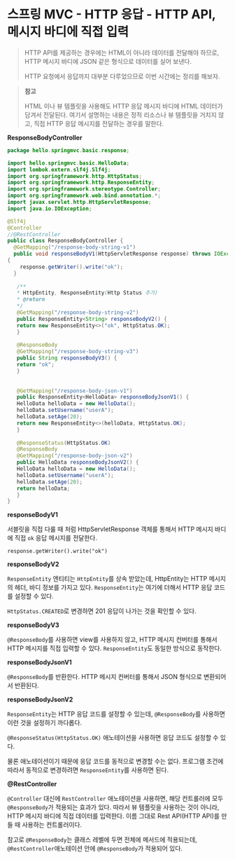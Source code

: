 # 스프링 MVC - HTTP 응답 - HTTP API, 메시지 바디에 직접 입력

> HTTP API를 제공하는 경우에는 HTML이 아니라 데이터를 전달해야 하므로, HTTP 메시지 바디에 JSON 같은 형식으로 데이터를 실어 보낸다.
>
> HTTP 요청에서 응답까지 대부분 다루었으므로 이번 시간에는 정리를 해보자.



> **참고**
>
> HTML 이나 뷰 템플릿을 사용해도 HTTP 응답 메시지 바디에 HTML 데이터가 담겨서 전달된다. 여기서 설명하는 내용은 정적 리소스나 뷰 템플릿을 거치지 않고, 직접 HTTP 응답 메시지를 전달하는 경우를 말한다.

**ResponseBodyController**

```java
package hello.springmvc.basic.response;

import hello.springmvc.basic.HelloData;
import lombok.extern.slf4j.Slf4j;
import org.springframework.http.HttpStatus;
import org.springframework.http.ResponseEntity;
import org.springframework.stereotype.Controller;
import org.springframework.web.bind.annotation.*;
import javax.servlet.http.HttpServletResponse;
import java.io.IOException;

@Slf4j
@Controller
//@RestController
public class ResponseBodyController {
  @GetMapping("/response-body-string-v1")
  public void responseBodyV1(HttpServletResponse response) throws IOException 
{
    response.getWriter().write("ok");
  }
  
   /**
   * HttpEntity, ResponseEntity(Http Status 추가)
   * @return
   */
   @GetMapping("/response-body-string-v2")
   public ResponseEntity<String> responseBodyV2() {
   return new ResponseEntity<>("ok", HttpStatus.OK);
   }
  
   @ResponseBody
   @GetMapping("/response-body-string-v3")
   public String responseBodyV3() {
   return "ok";     
   }
  
  
   @GetMapping("/response-body-json-v1")
   public ResponseEntity<HelloData> responseBodyJsonV1() {
   HelloData helloData = new HelloData();
   helloData.setUsername("userA");
   helloData.setAge(20);
   return new ResponseEntity<>(helloData, HttpStatus.OK);
   }
  
   @ResponseStatus(HttpStatus.OK)
   @ResponseBody
   @GetMapping("/response-body-json-v2")
   public HelloData responseBodyJsonV2() {
   HelloData helloData = new HelloData();
   helloData.setUsername("userA");
   helloData.setAge(20);
   return helloData;
   }
}
```

**responseBodyV1**

서블릿을 직접 다룰 때 처럼 HttpServletResponse 객체를 통해서 HTTP 메시지 바디에 직접 `ok` 응답 메시지를 전달한다.

`response.getWriter().write("ok")`



**responseBodyV2**

`ResponseEntity` 엔티티는 `HttpEntity`를 상속 받았는데, HttpEntity는 HTTP 메시지의 헤더, 바디 정보를 가지고 있다. `ResponseEntity`는 여기에 더해서 HTTP 응답 코드를 설정할 수 있다.

`HttpStatus.CREATED`로 변경하면 201 응답이 나가는 것을 확인할 수 있다.



**responseBodyV3**

`@ResponseBody`를 사용하면 view를 사용하지 않고, HTTP 메시지 컨버터를 통해서 HTTP 메시지를 직접 입력할 수 있다. `ResponseEntity`도 동일한 방식으로 동작한다.



**responseBodyJsonV1**

`@ResponseBody`를 반환한다. HTTP 메시지 컨버터를 통해서 JSON 형식으로 변환되어서 반환된다.



**responseBodyJsonV2**

`ResponseEntity`는 HTTP 응답 코드를 설정할 수 있는데, `@ResponseBody`를 사용하면 이런 것을 설정하기 까다롭다.

`@ResponseStatus(HttpStatus.OK)` 애노테이션을 사용하면 응답 코드도 설정할 수 있다.

물론 애노테이션이기 때문에 응답 코드를 동적으로 변경할 수는 없다. 프로그램 조건에 따라서 동적으로 변경하려면 `ResponseEntity`를 사용하면 된다.



**@RestController**

`@Controller` 대신에 `RestController` 애노테이션을 사용하면, 해당 컨트롤러에 모두 `@ResponseBody`가 적용되는 효과가 있다. 따라서 뷰 템플릿을 사용하는 것이 아니라, HTTP 메시지 바디에 직접 데이터를 입력한다. 이름 그대로 Rest API(HTTP API)를 만들 때 사용하는 컨트롤러이다.

참고로 `@ResponseBody`는 클래스 레벨에 두면 전체에 메서드에 적용되는데, `@RestController`애노테이션 안에 `@ResponseBody`가 적용되어 있다.

